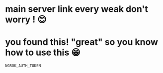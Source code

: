 # main server link every weak don't worry ! 😊
# you found this! "great" so you know how to use this 😁

```
NGROK_AUTH_TOKEN
```
